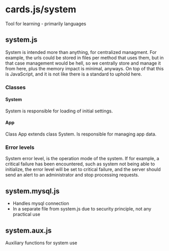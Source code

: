 # cards.js/system

Tool for learning - primarily languages

## system.js

System is intended more than anything, for centralized managment. For example, the urls could be stored in files per method that uses them, but in that case management would be hell, so we centrally store and manage it from here, plus the memory impact is minimal, anyways. On top of that this is JavaScript, and it is not like there is a standard to uphold here.

### Classes

#### System

System is responsible for loading of initial settings.

#### App

Class App extends class System. Is responsible for managing app data.

### Error levels

System error level, is the operation mode of the system. If for example, a critical failure has been encountered, such as system not being able to initialize, the error level will be set to critical failure, and the server should send an alert to an administrator and stop processing requests.

## system.mysql.js

* Handles mysql connection
* In a separate file from system.js due to security principle, not any practical use

## system.aux.js

Auxiliary functions for system use